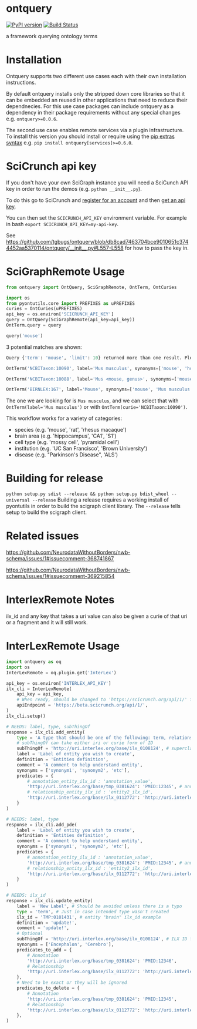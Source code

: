# ontquery
[![PyPI version](https://badge.fury.io/py/ontquery.svg)](https://pypi.org/project/ontquery/)
[![Build Status](https://travis-ci.org/tgbugs/ontquery.svg?branch=master)](https://travis-ci.org/tgbugs/ontquery)

a framework querying ontology terms

# Installation
Ontquery supports two different use cases each with their own installation instructions.  

By default ontquery installs only the stripped down core libraries so that it can be embedded an reused in
other applications that need to reduce their dependnecies. For this use case packages can include ontquery
as a dependency in their package requirements without any special changes e.g. `ontquery>=0.0.6`.  

The second use case enables remote services via a plugin infrastructure.
To install this version you should install or require using the [pip extras syntax](https://packaging.python.org/tutorials/installing-packages/#installing-setuptools-extras) e.g. `pip install ontquery[services]>=0.6.0`.

# SciCrunch api key
If you don't have your own SciGraph instance you will need a SciCunch API key in order to run the demos (e.g. `python __init__.py`).

To do this go to SciCrunch and [register for an account](https://scicrunch.org/register) and then [get an api key](https://scicrunch.org/account/developer).

You can then set the `SCICRUNCH_API_KEY` environment variable.
For example in bash `export SCICRUNCH_API_KEY=my-api-key`.

See https://github.com/tgbugs/ontquery/blob/db8cad7463704bce9010651c3744452aa5370114/ontquery/__init__.py#L557-L558 for how to pass the key in.

# SciGraphRemote Usage
```python
from ontquery import OntQuery, SciGraphRemote, OntTerm, OntCuries

import os
from pyontutils.core import PREFIXES as uPREFIXES
curies = OntCuries(uPREFIXES)
api_key = os.environ['SCICRUNCH_API_KEY']
query = OntQuery(SciGraphRemote(api_key=api_key))
OntTerm.query = query
```
```python
query('mouse')
```
3 potential matches are shown:
```python
Query {'term': 'mouse', 'limit': 10} returned more than one result. Please review.

OntTerm('NCBITaxon:10090', label='Mus musculus', synonyms=['mouse', 'house mouse', 'mice C57BL/6xCBA/CaJ hybrid', 'Mus muscaris'])

OntTerm('NCBITaxon:10088', label='Mus <mouse, genus>', synonyms=['mouse', 'Mus', 'mice'])

OntTerm('BIRNLEX:167', label='Mouse', synonyms=['mouse', 'Mus musculus', 'house mouse'])
```

The one we are looking for is `Mus musculus`, and we can select that with `OntTerm(label='Mus musculus')` or with `OntTerm(curie='NCBITaxon:10090')`.

This workflow works for a variety of categories:
* species (e.g. 'mouse', 'rat', 'rhesus macaque')
* brain area (e.g. 'hippocampus', 'CA1', 'S1')
* cell type (e.g. 'mossy cell', 'pyramidal cell')
* institution (e.g. 'UC San Francisco', 'Brown University')
* disease (e.g. "Parkinson's Disease", 'ALS')

# Building for release
`python setup.py sdist --release && python setup.py bdist_wheel --universal --release`
Building a release requires a working install of pyontutils in order to build the
scigraph client library. The `--release` tells setup to build the scigraph client.

# Related issues

https://github.com/NeurodataWithoutBorders/nwb-schema/issues/1#issuecomment-368741867

https://github.com/NeurodataWithoutBorders/nwb-schema/issues/1#issuecomment-369215854

# InterlexRemote Notes
ilx_id and any key that takes a uri value can also be given a curie of that uri or a fragment and it will still work.

# InterLexRemote Usage

```python
import ontquery as oq
import os
InterLexRemote = oq.plugin.get('InterLex')

api_key = os.environ['INTERLEX_API_KEY']
ilx_cli = InterLexRemote(
    api_key = api_key,
    # When ready, should be changed to 'https://scicrunch.org/api/1/' for production (default)
    apiEndpoint = 'https://beta.scicrunch.org/api/1/',
)
ilx_cli.setup()

# NEEDS: label, type, subThingOf
response = ilx_cli.add_entity(
    type = 'A type that should be one of the following: term, relationship, annotation, cde, fde, pde',
    # subThingOf can take either iri or curie form of ID
    subThingOf = 'http://uri.interlex.org/base/ilx_0108124', # superclass or subClassOf ILX ID
    label = 'Label of entity you wish to create',
    definition = 'Entities definition',
    comment = 'A comment to help understand entity',
    synonyms = ['synonym1', 'synonym2', 'etc'],
    predicates = {
        # annotation_entity_ilx_id : 'annotation_value',
        'http://uri.interlex.org/base/tmp_0381624': 'PMID:12345', # annotation
        # relationship_entity_ilx_id : 'entity2_ilx_id',
        'http://uri.interlex.org/base/ilx_0112772': 'http://uri.interlex.org/base/ilx_0100001', # relationship
    }
)

# NEEDS: label, type
response = ilx_cli.add_pde(
    label = 'Label of entity you wish to create',
    definition = 'Entities definition',
    comment = 'A comment to help understand entity',
    synonyms = ['synonym1', 'synonym2', 'etc'],
    predicates = {
        # annotation_entity_ilx_id : 'annotation_value',
        'http://uri.interlex.org/base/tmp_0381624': 'PMID:12345', # annotation
        # relationship_entity_ilx_id : 'entity2_ilx_id',
        'http://uri.interlex.org/base/ilx_0112772': 'http://uri.interlex.org/base/ilx_0100001', # relationship
    }
)

# NEEDS: ilx_id
response = ilx_cli.update_entity(
    label = 'New Label', # Should be avoided unless there is a typo
    type = 'term', # Just in case intended type wasn't created
    ilx_id = 'TMP:0101431', # entity "brain" ilx_id example
    definition = 'update!',
    comment = 'update!',
    # Optional
    subThingOf = 'http://uri.interlex.org/base/ilx_0108124', # ILX ID for Organ
    synonyms = ['Encephalon', 'Cerebro'],
    predicates_to_add = {
        # Annotation
        'http://uri.interlex.org/base/tmp_0381624': 'PMID:12346',
        # Relationship
        'http://uri.interlex.org/base/ilx_0112772': 'http://uri.interlex.org/base/ilx_0100000', # relationship
    },
    # Need to be exact or they will be ignored
    predicates_to_delete = {
        # Annotation
        'http://uri.interlex.org/base/tmp_0381624': 'PMID:12345',
        # Relationship
        'http://uri.interlex.org/base/ilx_0112772': 'http://uri.interlex.org/base/ilx_0100001', # relationship
    },
)
```
